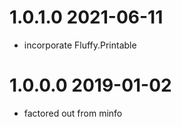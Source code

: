 1.0.1.0 2021-06-11
==================
- incorporate Fluffy.Printable

1.0.0.0 2019-01-02
==================
- factored out from minfo
